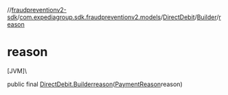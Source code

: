 //[fraudpreventionv2-sdk](../../../../index.md)/[com.expediagroup.sdk.fraudpreventionv2.models](../../index.md)/[DirectDebit](../index.md)/[Builder](index.md)/[reason](reason.md)

# reason

[JVM]\

public final [DirectDebit.Builder](index.md)[reason](reason.md)([PaymentReason](../../-payment-reason/index.md)reason)
